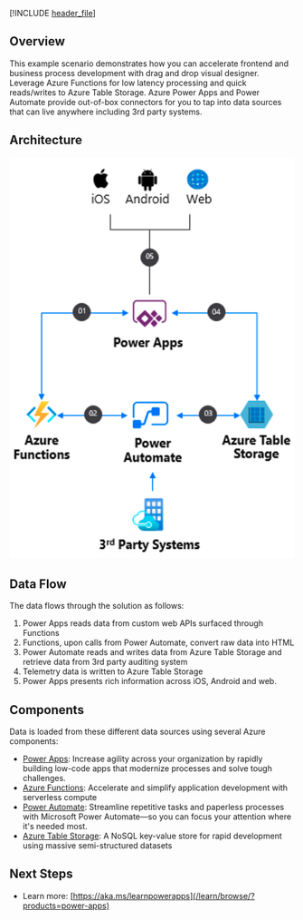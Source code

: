 


[!INCLUDE [header_file](../../../includes/sol-idea-header.yml)]

## Overview

This example scenario demonstrates how you can accelerate frontend and business process development with drag and drop visual designer. Leverage Azure Functions for low latency processing and quick reads/writes to Azure Table Storage. Azure Power Apps and Power Automate provide out-of-box connectors for you to tap into data sources that can live anywhere including 3rd party systems.

## Architecture

![Architecture Diagram](../media/front-end.png)

## Data Flow

The data flows through the solution as follows:

1. Power Apps reads data from custom web APIs surfaced through Functions
2. Functions, upon calls from Power Automate, convert raw data into HTML
3. Power Automate reads and writes data from Azure Table Storage and retrieve data from 3rd party auditing system
4. Telemetry data is written to Azure Table Storage
5. Power Apps presents rich information across iOS, Android and web.

## Components

Data is loaded from these different data sources using several Azure components:

- [Power Apps](https://powerapps.microsoft.com/): Increase agility across your organization by rapidly building low-code apps that modernize processes and solve tough challenges.
- [Azure Functions](https://azure.microsoft.com/services/functions/): Accelerate and simplify application development with serverless compute
- [Power Automate](https://flow.microsoft.com/): Streamline repetitive tasks and paperless processes with Microsoft Power Automate—so you can focus your attention where it&#39;s needed most.
- [Azure Table Storage](https://azure.microsoft.com/services/storage/tables/): A NoSQL key-value store for rapid development using massive semi-structured datasets

## Next Steps

- Learn more: [https://aka.ms/learnpowerapps](/learn/browse/?products=power-apps)